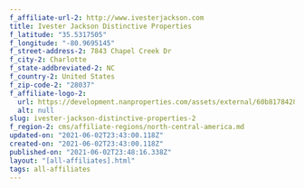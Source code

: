 ```yaml
---
f_affiliate-url-2: http://www.ivesterjackson.com
title: Ivester Jackson Distinctive Properties
f_latitude: "35.5317505"
f_longitude: "-80.9695145"
f_street-address-2: 7843 Chapel Creek Dr
f_city-2: Charlotte
f_state-addbreviated-2: NC­
f_country-2: United States
f_zip-code-2: "28037"
f_affiliate-logo-2:
  url: https://development.nanproperties.com/assets/external/60b8178428bb7414f7798db8_608b0fcd5f36fd7cfef45eb2_logo.png
  alt: null
slug: ivester-jackson-distinctive-properties-2
f_region-2: cms/affiliate-regions/north-central-america.md
updated-on: "2021-06-02T23:43:00.118Z"
created-on: "2021-06-02T23:43:00.118Z"
published-on: "2021-06-02T23:48:16.338Z"
layout: "[all-affiliates].html"
tags: all-affiliates
---
```

